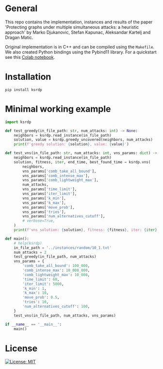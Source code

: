 # General
This repo contains the implementation, instances and results of the paper 'Protecting graphs under multiple simultaneous attacks: a heuristic approach' by Marko Djukanovic, Stefan Kapunac, Aleksandar Kartelj and Dragan Matic.

Original implementation is in C++ and can be compiled using the ```Makefile```.
We also created Python bindings using the Pybind11 library.
For a quickstart see this [Colab notebook](https://colab.research.google.com/drive/1G_bv9X7vuZu3GsIH1XRfqo79YoIRl-Vn?usp=sharing).

# Installation
```pip install ksrdp```

# Minimal working example
```python
import ksrdp

def test_greedy(in_file_path: str, num_attacks: int) -> None:
    neighbors = ksrdp.read_instance(in_file_path)
    solution, value = ksrdp.greedy_uncovered(neighbors, num_attacks)
    print(f'greedy solution: {solution}, value: {value}')

def test_vns(in_file_path: str, num_attacks: int, vns_params: dict) -> None:
    neighbors = ksrdp.read_instance(in_file_path)
    solution, fitness, iter, end_time, best_found_time = ksrdp.vns(
        neighbors,
        vns_params['comb_take_all_bound'],
        vns_params['comb_intense_max'],
        vns_params['comb_lightweight_max'],
        num_attacks,
        vns_params['time_limit'],
        vns_params['iter_limit'],
        vns_params['k_min'],
        vns_params['k_max'],
        vns_params['move_prob'],
        vns_params['tries'],
        vns_params['num_alternatives_cutoff'],
        # verbose=True,
    )
    print(f'vns solution: {solution}, fitness: {fitness}, iter: {iter}, end_time: {end_time}, best_found_time: {best_found_time}')

def main():
    # help(ksrdp)
    in_file_path = '../instances/random/10_1.txt'
    num_attacks = 2
    test_greedy(in_file_path, num_attacks)
    vns_params = {
        'comb_take_all_bound': 100_000,
        'comb_intense_max': 10_000_000,
        'comb_lightweight_max': 10_000,
        'time_limit': 60,
        'iter_limit': 5000,
        'k_min': 1,
        'k_max': 10,
        'move_prob': 0.5,
        'tries': 10,
        'num_alternatives_cutoff': 100,
    }
    test_vns(in_file_path, num_attacks, vns_params)

if __name__ == '__main__':
    main()
```

# License
[![License: MIT](https://img.shields.io/badge/License-MIT-yellow.svg)](https://opensource.org/licenses/MIT)